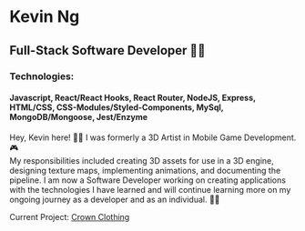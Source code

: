 # Kevin Ng
## Full-Stack Software Developer :technologist:	
### Technologies: 
#### Javascript, React/React Hooks, React Router, NodeJS, Express, HTML/CSS, CSS-Modules/Styled-Components, MySql, MongoDB/Mongoose, Jest/Enzyme 
   
  
Hey, Kevin here! :raising_hand_man: I was formerly a 3D Artist in Mobile Game Development. :video_game:	 </br>
My responsibilities included creating 3D assets for use in a 3D engine, designing texture maps, implementing animations, and documenting the pipeline. 
I am now a Software Developer working on creating applications with the technologies I have learned and will continue learning more on my ongoing journey as a developer and as an individual. :man_student:

Current Project: [Crown Clothing](https://github.com/kevin-the-engi/CrownClothing)
